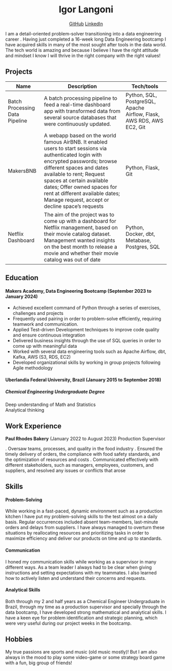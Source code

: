 
<h1 align='center'>Igor Langoni</h1> 

<p align='center'>
<a href="https://github.com/igorlangoni/">GitHub</a> <a href="https://www.linkedin.com/in/igor-langoni/">LinkedIn</a> 
</p>

I am a detail-oriented problem-solver transitioning into a data engineering career . Having just completed a 16-week long Data Engineering bootcamp I have acquired skills in many of the most sought after tools in the data world. The tech world is amazing and because I believe I have the right attitude and mindset I know I will thrive in the right company with the right values!


## Projects

| Name                         | Description         | Tech/tools        |
| ---------------------------- | -----------------   | ----------------- |
| Batch Processing Data Pipeline | A batch processing pipeline to feed a real-time dashboard app with transformed data from several source databases that were continuously updated.| Python, SQL, PostgreSQL, Apache Airflow, Flask, AWS RDS, AWS EC2, Git |                     
| MakersBNB | A webapp based on the world famous AirBNB. It enabled users to start sessions via authenticated login with encrypted passwords; browse different spaces and dates available to rent; Request spaces at certain available dates; Offer owned spaces for rent at different available dates; Manage request, accept or decline space’s requests | Python, Flask, Git
| Netflix Dashboard | The aim of the project was to come up with a dashboard for Netflix management, based on their movie catalog dataset. Management wanted insights on the best month to release a movie and whether their movie catalog was out of date | Python, Docker, dbt, Metabase, Postgres, SQL



## Education

#### Makers Academy, Data Engineering Bootcamp (September 2023 to January 2024)
- Achieved excellent command of Python through a series of exercises, challenges and projects
- Frequently used pairing in order to problem-solve efficiently, requiring teamwork and communication.
- Applied Test-driven Development techniques to improve code quality and ensure continuous integration
- Delivered business insights through the use of SQL queries in order to come up with meaningful data
- Worked with several data engineering tools such as Apache Airflow, dbt, Kafka, AWS (S3, RDS, EC2)
- Developed organizational skills by working in group projects following Agile methodology


#### Uberlandia Federal University, Brazil (January 2015 to September 2018)
##### Chemical Engineering Undergraduate Degree <br>
  
  Deep understanding of Math and Statistics <br> 
  Analytical thinking
  


## Work Experience

**Paul Rhodes Bakery**  (January 2022 to August 2023) 
Production Supervisor

. Oversaw teams, processes, and quality in the food industry
. Ensured the timely delivery of orders, the compliance with food safety standards, and the optimization of resources and costs
. Communicated effectively with different stakeholders, such as managers, employees, customers, and suppliers, and resolved any issues or conflicts that arose


## Skills

#### Problem-Solving
While working in a fast-paced, dynamic environment such as a production kitchen I have put my problem-solving skills to the test almost on a daily basis. Regular occurrences included absent team-members, last-minute orders and delays from suppliers. I have always managed to overturn these situations by reallocating resources and prioritizing tasks in order to maximize efficiency and deliver our products on time and up to standards. 

#### Communication
I honed my communication skills while working as a supervisor in many different ways. As a team leader I always had to be clear when giving instructions and setting expectations with my teammates. I also learned how to actively listen and understand their concerns and requests. 


#### Analytical Skills
Both through my 2 and half years as a Chemical Engineer Undergraduate in Brazil, through my time as a production supervisor and specially through the data bootcamp, I have developed strong mathematical and analytical skills. I have a keen eye for problem identification and strategic planning, which were very useful during our project weeks in the bootcamp. 



## Hobbies

My true passions are sports and music (old music mostly)! But I am also always in the mood to play some video-game or some strategy board game with a fun, big group of friends!

